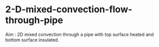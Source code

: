 # 2-D-mixed-convection-flow-through-pipe

Aim : 2D mixed convection through a pipe with top surface heated and bottom surface insulated.

